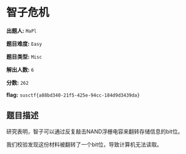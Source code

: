 # 智子危机

**出题人:** `MaPl`

**题目难度:** `Easy`

**题目类型:** `Misc`

**解出人数:** `6`

**分数:** `262`

**flag:** `susctf{a88bd340-21f5-425e-94cc-184d9d3439da}`

## 题目描述

研究表明，智子可以通过反复敲击NAND浮栅电容来翻转存储信息的bit位。

我们校验发现这份材料被翻转了一个bit位，导致计算机无法读取。


            